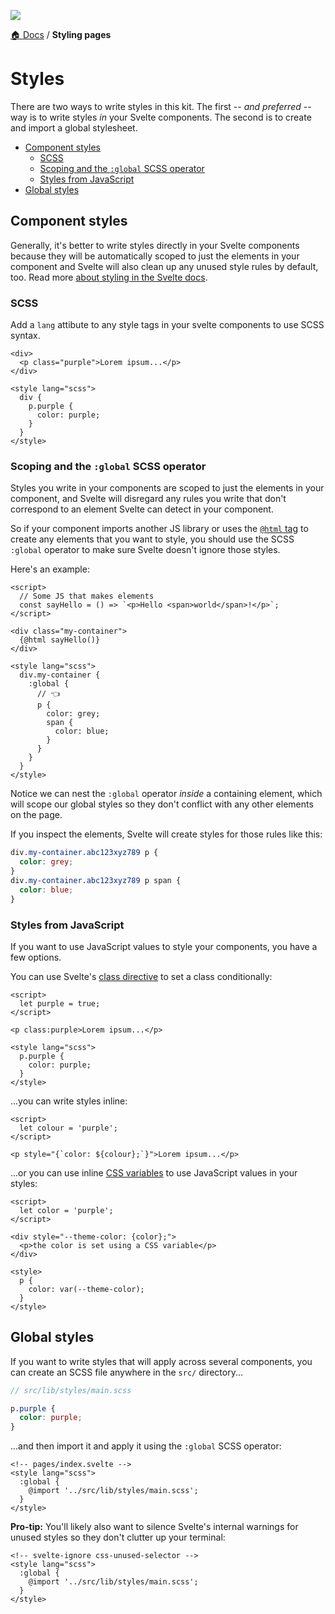 ![](https://graphics.thomsonreuters.com/style-assets/images/logos/reuters-graphics-logo/svg/graphics-logo-color-dark.svg)

[🏠 Docs](https://github.com/reuters-graphics/bluprint_graphics-kit/blob/master/docs/developers/README.md) / **Styling pages**

# Styles

There are two ways to write styles in this kit. The first -- _and preferred_ -- way is to write styles _in_ your Svelte components. The second is to create and import a global stylesheet.

- [Component styles](#component-styles)
  - [SCSS](#scss)
  - [Scoping and the `:global` SCSS operator](#scoping-and-the-global-scss-operator)
  - [Styles from JavaScript](#styles-from-javascript)
- [Global styles](#global-styles)

## Component styles

Generally, it's better to write styles directly in your Svelte components because they will be automatically scoped to just the elements in your component and Svelte will also clean up any unused style rules by default, too. Read more [about styling in the Svelte docs](https://svelte.dev/tutorial/styling).

### SCSS

Add a `lang` attibute to any style tags in your svelte components to use SCSS syntax.

```svelte
<div>
  <p class="purple">Lorem ipsum...</p>
</div>

<style lang="scss">
  div {
    p.purple {
      color: purple;
    }
  }
</style>
```

### Scoping and the `:global` SCSS operator

Styles you write in your components are scoped to just the elements in your component, and Svelte will disregard any rules you write that don't correspond to an element Svelte can detect in your component.

So if your component imports another JS library or uses the [`@html` tag](https://svelte.dev/tutorial/html-tags) to create any elements that you want to style, you should use the SCSS `:global` operator to make sure Svelte doesn't ignore those styles.

Here's an example:

```svelte
<script>
  // Some JS that makes elements
  const sayHello = () => `<p>Hello <span>world</span>!</p>`;
</script>

<div class="my-container">
  {@html sayHello()}
</div>

<style lang="scss">
  div.my-container {
    :global {
      // 👈
      p {
        color: grey;
        span {
          color: blue;
        }
      }
    }
  }
</style>
```

Notice we can nest the `:global` operator _inside_ a containing element, which will scope our global styles so they don't conflict with any other elements on the page.

If you inspect the elements, Svelte will create styles for those rules like this:

```css
div.my-container.abc123xyz789 p {
  color: grey;
}
div.my-container.abc123xyz789 p span {
  color: blue;
}
```

### Styles from JavaScript

If you want to use JavaScript values to style your components, you have a few options.

You can use Svelte's [class directive](https://svelte.dev/tutorial/classes) to set a class conditionally:

```svelte
<script>
  let purple = true;
</script>

<p class:purple>Lorem ipsum...</p>

<style lang="scss">
  p.purple {
    color: purple;
  }
</style>
```

...you can write styles inline:

```svelte
<script>
  let colour = 'purple';
</script>

<p style="{`color: ${colour};`}">Lorem ipsum...</p>
```

...or you can use inline [CSS variables](https://developer.mozilla.org/en-US/docs/Web/CSS/Using_CSS_custom_properties) to use JavaScript values in your styles:

```svelte
<script>
  let color = 'purple';
</script>

<div style="--theme-color: {color};">
  <p>the color is set using a CSS variable</p>
</div>

<style>
  p {
    color: var(--theme-color);
  }
</style>
```

## Global styles

If you want to write styles that will apply across several components, you can create an SCSS file anywhere in the `src/` directory...

```SCSS
// src/lib/styles/main.scss

p.purple {
  color: purple;
}
```

...and then import it and apply it using the `:global` SCSS operator:

```svelte
<!-- pages/index.svelte -->
<style lang="scss">
  :global {
    @import '../src/lib/styles/main.scss';
  }
</style>
```

**Pro-tip:** You'll likely also want to silence Svelte's internal warnings for unused styles so they don't clutter up your terminal:

```svelte
<!-- svelte-ignore css-unused-selector -->
<style lang="scss">
  :global {
    @import '../src/lib/styles/main.scss';
  }
</style>
```
